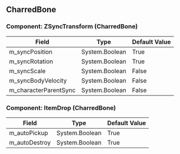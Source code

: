 ## CharredBone

### Component: ZSyncTransform (CharredBone)

|Field|Type|Default Value|
|-----|----|-------------|
|m_syncPosition|System.Boolean|True|
|m_syncRotation|System.Boolean|True|
|m_syncScale|System.Boolean|False|
|m_syncBodyVelocity|System.Boolean|False|
|m_characterParentSync|System.Boolean|False|

### Component: ItemDrop (CharredBone)

|Field|Type|Default Value|
|-----|----|-------------|
|m_autoPickup|System.Boolean|True|
|m_autoDestroy|System.Boolean|True|

